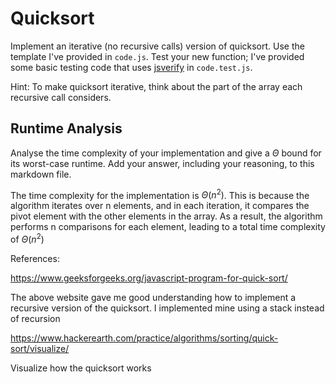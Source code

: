 # Quicksort

Implement an iterative (no recursive calls) version of quicksort. Use the
template I've provided in `code.js`. Test your new function; I've provided some
basic testing code that uses [jsverify](https://jsverify.github.io/) in
`code.test.js`.

Hint: To make quicksort iterative, think about the part of the array each
recursive call considers.

## Runtime Analysis

Analyse the time complexity of your implementation and give a $\Theta$ bound for
its worst-case runtime. Add your answer, including your reasoning, to this
markdown file.

The time complexity for the implementation is $\Theta(n^2)$. This is because the algorithm iterates over n elements, and in each iteration, it compares the pivot element with the other elements in the array. As a result, the algorithm performs n comparisons for each element, leading to a total time complexity of $\Theta(n^2)$

References: 

https://www.geeksforgeeks.org/javascript-program-for-quick-sort/

The above website gave me good understanding how to implement a recursive version of the quicksort. I implemented mine using a stack instead of recursion

https://www.hackerearth.com/practice/algorithms/sorting/quick-sort/visualize/

Visualize how the quicksort works